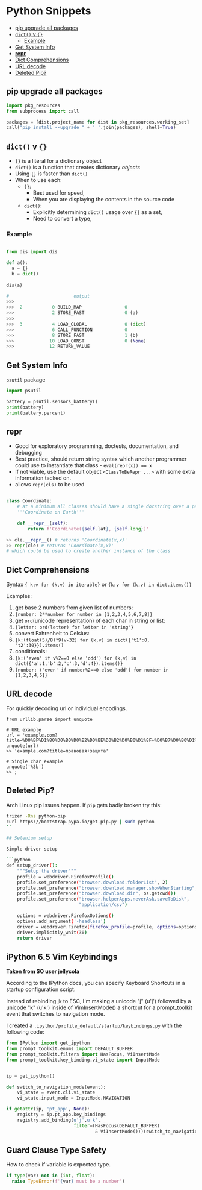 # Python Snippets



<!-- vim-markdown-toc GFM -->

* [pip upgrade all packages](#pip-upgrade-all-packages)
* [`dict()` v `{}`](#dict-v-)
  - [Example](#example)
* [Get System Info](#get-system-info)
* [__repr__](#repr)
* [Dict Comprehensions](#dict-comprehensions)
* [URL decode](#url-decode)
* [Deleted Pip?](#deleted-pip)

<!-- vim-markdown-toc -->
## pip upgrade all packages

```python
import pkg_resources
from subprocess import call

packages = [dist.project_name for dist in pkg_resources.working_set]
call("pip install --upgrade " + ' '.join(packages), shell=True)
```

## `dict()` v `{}`

- `{}` is a literal for a dictionary object
- `dict()` is a function that creates dictionary *objects* 
- Using `{}` is faster than `dict()`
- When to use each:
  - `{}`:
    - Best used for speed,
    - When you are displaying the contents in the source code
  - `dict()`:
    - Explicitly determining `dict()` usage over `{}` as a set,
    - Need to convert a type,

### Example

```python

from dis import dis

def a():
  a = {}
  b = dict()
  
dis(a)

#                        output
>>>
>>>  2           0 BUILD_MAP                0
>>>              2 STORE_FAST               0 (a)
>>>
>>>  3           4 LOAD_GLOBAL              0 (dict)
>>>              6 CALL_FUNCTION            0
>>>              8 STORE_FAST               1 (b)
>>>             10 LOAD_CONST               0 (None)
>>>             12 RETURN_VALUE
```

## Get System Info

`psutil` package

```python
import psutil

battery = psutil.sensors_battery()
print(battery)
print(battery.percent)
```

## __repr__


- Good for exploratory programming, doctests, documentation, and debugging
- Best practice, should return string syntax which another programmer could use to instantiate that class - `eval(repr(x)) == x`
- If not viable, use the default object `<ClassToBeRepr ...>` with some extra information tacked on.
- allows `repr(cls)` to be used

```python

class Coordinate:
    # at a minimum all classes should have a single docstring over a pass
    '''Coordinate on Earth'''
        
    def __repr__(self):
        return f'Coordinate({self.lat}, {self.long})'   

>> cle.__repr__() # returns 'Coordinate(x,x)'
>> repr(cle) # returns 'Coordinate(x,x)'
# which could be used to create another instance of the class
```

## Dict Comprehensions

Syntax `{ k:v for (k,v) in iterable}` or `{k:v for (k,v) in dict.items()}`

Examples:

1. get base 2 numbers from given list of numbers:
  1. `{number: 2**number for number in [1,2,3,4,5,6,7,8]}`
2. get `ord`(unicode representation) of each char in string or list:
  1. `{letter: ord(letter) for letter in 'string'}`
3. convert Fahrenheit to Celsius:
  1. `{k:(float(5)/8)*9(v-32) for (k,v) in dict({'t1':0, 't2':30}}).items()`
4. conditionals:
  1. `{k:('even' if v%2==0 else 'odd') for (k,v) in dict({'a':1,'b':2,'c':3,'d':4}).items()}`
  2. `{number: ('even' if number%2==0 else 'odd') for number in [1,2,3,4,5]}`

## URL decode

For quickly decoding url or individual encodings.

```
from urllib.parse import unquote

# URL example
url = 'example.com?title=%D0%BF%D1%80%D0%B0%D0%B2%D0%BE%D0%B2%D0%B0%D1%8F+%D0%B7%D0%B0%D1%89%D0%B8%D1%82%D0%B0'
unquote(url)
>> 'example.com?title=правовая+защита'

# Single char example
unquote('%3b')
>> ;
```

## Deleted Pip?

Arch Linux pip issues happen. If `pip` gets badly broken try this:

```sh
trizen -Rns python-pip
curl https://bootstrap.pypa.io/get-pip.py | sudo python
``

## Selenium setup

Simple driver setup

```python
def setup_driver():
    """Setup the driver"""
    profile = webdriver.FirefoxProfile()
    profile.set_preference("browser.download.folderList", 2)
    profile.set_preference("browser.download.manager.showWhenStarting", False)
    profile.set_preference("browser.download.dir", os.getcwd())
    profile.set_preference("browser.helperApps.neverAsk.saveToDisk",
                           "application/csv")

    options = webdriver.FirefoxOptions()
    options.add_argument('-headless')
    driver = webdriver.Firefox(firefox_profile=profile, options=options)
    driver.implicitly_wait(30)
    return driver
```

## iPython 6.5 Vim Keybindings

**Taken from [SO](https://stackoverflow.com/questions/38443907/how-does-one-set-specific-vim-bindings-in-ipython-5-0-0/38810821#38810821) user [jellycola](https://stackoverflow.com/users/2340015/jellycola)**


According to the IPython docs, you can specify Keyboard Shortcuts in a startup configuration script.

Instead of rebinding jk to ESC, I'm making a unicode "j" (u'j') followed by a unicode "k" (u'k') inside of VimInsertMode() a shortcut for a prompt_toolkit event that switches to navigation mode.

I created a `.ipython/profile_default/startup/keybindings.py` with the following code:

```python
from IPython import get_ipython
from prompt_toolkit.enums import DEFAULT_BUFFER
from prompt_toolkit.filters import HasFocus, ViInsertMode
from prompt_toolkit.key_binding.vi_state import InputMode


ip = get_ipython()

def switch_to_navigation_mode(event):
    vi_state = event.cli.vi_state
    vi_state.input_mode = InputMode.NAVIGATION

if getattr(ip, 'pt_app', None):
    registry = ip.pt_app.key_bindings
    registry.add_binding(u'j',u'k',
                         filter=(HasFocus(DEFAULT_BUFFER)
                                 & ViInsertMode()))(switch_to_navigation_mode)

```

## Guard Clause Type Safety

How to check if variable is expected type.

```python
if type(var) not in (int, float):
  raise TypeError(f'{var} must be a number')
```
